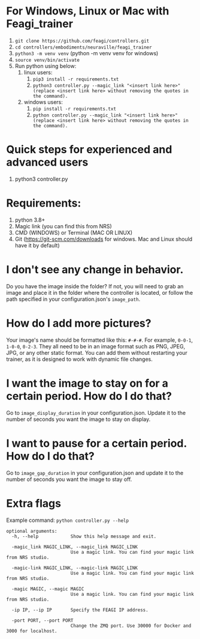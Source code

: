 # For Windows, Linux or Mac with Feagi_trainer
1) `git clone https://github.com/feagi/controllers.git`
2) `cd controllers/embodiments/neuraville/feagi_trainer`
3) `python3 -m venv venv` (python -m venv venv for windows) 
4) `source venv/bin/activate`
5) Run python using below:
   1. linux users:
      1. `pip3 install -r requirements.txt`
      2. `python3 controller.py --magic_link "<insert link here>" (replace <insert link here> without removing the quotes in the command).`
   2. windows users:
      1. `pip install -r requirements.txt`
      2. `python controller.py --magic_link "<insert link here>" (replace <insert link here> without removing the quotes in the command).`

# Quick steps for experienced and advanced users
1) python3 controller.py

# Requirements:
1) python 3.8+
2) Magic link (you can find this from NRS)
3) CMD (WINDOWS) or Terminal (MAC OR LINUX)
4) Git (https://git-scm.com/downloads for windows. Mac and Linux should have it by default)

# I don't see any change in behavior.
Do you have the image inside the folder? If not, you will need to grab an image and place it in the folder where the controller is located, or follow the path specified in your configuration.json's `image_path`.

# How do I add more pictures?
Your image's name should be formatted like this: `#-#-#`. For example, `0-0-1`, `1-0-0`, `0-2-3`. They all need to be in an image format such as PNG, JPEG, JPG, or any other static format. You can add them without restarting your trainer, as it is designed to work with dynamic file changes.

# I want the image to stay on for a certain period. How do I do that?
Go to `image_display_duration` in your configuration.json. Update it to the number of seconds you want the image to stay on display.

# I want to pause for a certain period. How do I do that?
Go to `image_gap_duration` in your configuration.json and update it to the number of seconds you want the image to stay off.

# Extra flags
Example command: `python controller.py --help`
```commandline
optional arguments:
  -h, --help            Show this help message and exit.
  
  -magic_link MAGIC_LINK, --magic_link MAGIC_LINK
                        Use a magic link. You can find your magic link from NRS studio.
                        
  -magic-link MAGIC_LINK, --magic-link MAGIC_LINK
                        Use a magic link. You can find your magic link from NRS studio.
                        
  -magic MAGIC, --magic MAGIC
                        Use a magic link. You can find your magic link from NRS studio.
                        
  -ip IP, --ip IP       Specify the FEAGI IP address.
  
  -port PORT, --port PORT
                        Change the ZMQ port. Use 30000 for Docker and 3000 for localhost.

```